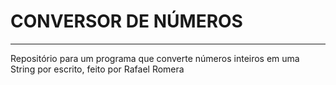 # CONVERSOR DE NÚMEROS

---

Repositório para um programa que converte números inteiros em uma String por escrito, feito por Rafael Romera

